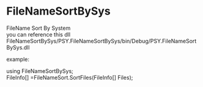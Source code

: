 # FileNameSortBySys
FileName Sort By System<br />
you can reference this dll<br />
FileNameSortBySys/PSY.FileNameSortBySys/bin/Debug/PSY.FileNameSortBySys.dll

example:

using FileNameSortBySys;<br />
FileInfo[] =FileNameSort.SortFiles(FileInfo[] Files);
